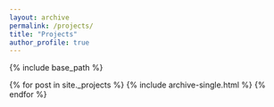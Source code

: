 ```yaml
---
layout: archive
permalink: /projects/
title: "Projects"
author_profile: true
---
```


{% include base_path %}


{% for post in site._projects %}
  {% include archive-single.html %}
{% endfor %}
